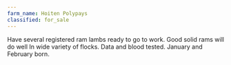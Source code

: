 ```yaml
---
farm_name: Hoiten Polypays
classified: for_sale
---
```


Have several registered ram lambs ready to go to work. Good solid rams will do well In wide variety of flocks. Data and blood tested. January and February born.
